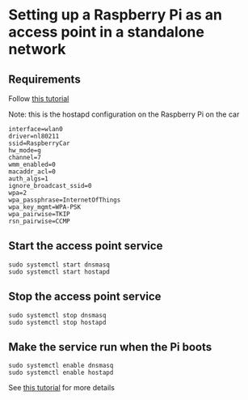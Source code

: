 # Setting up a Raspberry Pi as an access point in a standalone network 

## Requirements

Follow [this tutorial](https://www.raspberrypi.org/documentation/configuration/wireless/access-point.md)

Note: this is the hostapd configuration on the Raspberry Pi on the car

```
interface=wlan0
driver=nl80211
ssid=RaspberryCar
hw_mode=g
channel=7
wmm_enabled=0
macaddr_acl=0
auth_algs=1
ignore_broadcast_ssid=0
wpa=2
wpa_passphrase=InternetOfThings
wpa_key_mgmt=WPA-PSK
wpa_pairwise=TKIP
rsn_pairwise=CCMP
```

## Start the access point service

```
sudo systemctl start dnsmasq
sudo systemctl start hostapd
```

## Stop the access point service

```
sudo systemctl stop dnsmasq
sudo systemctl stop hostapd
```

## Make the service run when the Pi boots

```
sudo systemctl enable dnsmasq
sudo systemctl enable hostapd
```

See [this tutorial](https://www.raspberrypi.org/documentation/linux/usage/systemd.md) for more details